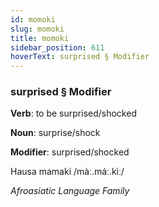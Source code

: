 ```yaml
---
id: momoki
slug: momoki
title: momoki
sidebar_position: 611
hoverText: surprised § Modifier
---
```


### surprised § Modifier

**Verb**: to be surprised/shocked

**Noun**: surprise/shock

**Modifier**: surprised/shocked

Hausa mamaki /màː.máː.kìː/

*Afroasiatic Language Family*